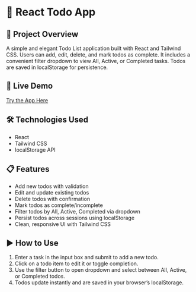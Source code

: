 # 📝 React Todo App

## 🎯 Project Overview  
A simple and elegant Todo List application built with React and Tailwind CSS. Users can add, edit, delete, and mark todos as complete. It includes a convenient filter dropdown to view All, Active, or Completed tasks. Todos are saved in localStorage for persistence.

## 🚀 Live Demo  
[Try the App Here](#)  

## 🛠 Technologies Used  
- React  
- Tailwind CSS  
- localStorage API  

## 📋 Features  
- Add new todos with validation  
- Edit and update existing todos  
- Delete todos with confirmation  
- Mark todos as complete/incomplete  
- Filter todos by All, Active, Completed via dropdown  
- Persist todos across sessions using localStorage  
- Clean, responsive UI with Tailwind CSS  

## ▶ How to Use  
1. Enter a task in the input box and submit to add a new todo.  
2. Click on a todo item to edit it or toggle completion.  
3. Use the filter button to open dropdown and select between All, Active, or Completed todos.  
4. Todos update instantly and are saved in your browser’s localStorage.  
